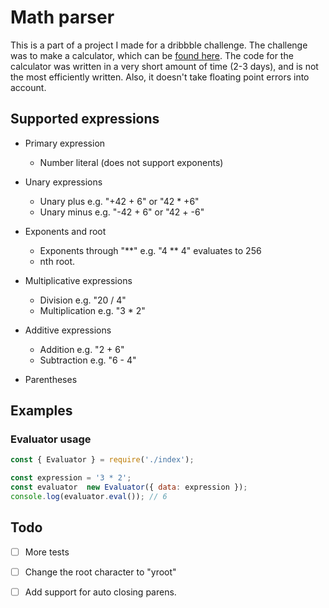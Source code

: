 # Math parser

This is a part of a project I made for a dribbble challenge. The challenge was to make a calculator, which can be [found here](http://codepen.io/anthonykoch/pen/xVQOwb?editors=0010). The code for the calculator was written in a very short amount of time (2-3 days), and is not the most efficiently written. Also, it doesn't take floating point errors into account. 


## Supported expressions

- Primary expression 
	- Number literal (does not support exponents)

- Unary expressions
	- Unary plus e.g. "+42 + 6" or "42 \* +6"
	- Unary minus e.g. "-42 + 6" or "42 + -6"

- Exponents and root
	- Exponents through "\*\*" e.g. "4 \*\* 4" evaluates to 256
	- nth root. 

- Multiplicative expressions
	- Division e.g. "20 / 4"
	- Multiplication e.g. "3 * 2"

- Additive expressions
	- Addition e.g. "2 + 6"
	- Subtraction e.g. "6 - 4"

- Parentheses


## Examples

### Evaluator usage

```javascript
const { Evaluator } = require('./index');

const expression = '3 * 2';
const evaluator  new Evaluator({ data: expression });
console.log(evaluator.eval()); // 6
```


## Todo

- [ ] More tests

- [ ] Change the root character to "yroot"

- [ ] Add support for auto closing parens.

